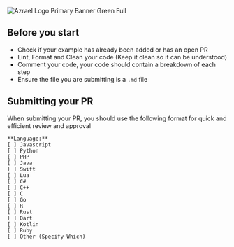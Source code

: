 ![Azrael Logo Primary Banner Green Full](https://cdn.azrael.gg/uploads/branding/azrael_banner_primary_green_full.png)

## Before you start
- Check if your example has already been added or has an open PR
- Lint, Format and Clean your code (Keep it clean so it can be understood)
- Comment your code, your code should contain a breakdown of each step
- Ensure the file you are submitting is a `.md` file

## Submitting your PR
When submitting your PR, you should use the following format for quick and efficient review and approval
```
**Language:** 
[ ] Javascript
[ ] Python
[ ] PHP
[ ] Java
[ ] Swift
[ ] Lua
[ ] C#
[ ] C++
[ ] C
[ ] Go
[ ] R
[ ] Rust
[ ] Dart
[ ] Kotlin
[ ] Ruby
[ ] Other (Specify Which)
```